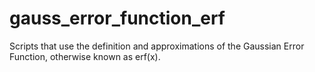 # gauss_error_function_erf
Scripts that use the definition and approximations of the Gaussian Error Function, otherwise known as erf(x).
